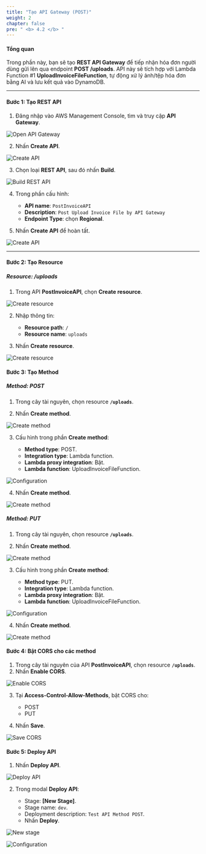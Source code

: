 ```yaml
---
title: "Tạo API Gateway (POST)"
weight: 2
chapter: false
pre: " <b> 4.2 </b> "
---
```


#### Tổng quan

Trong phần này, bạn sẽ tạo **REST API Gateway** để tiếp nhận hóa đơn người dùng gửi lên qua endpoint **POST /uploads**. API này sẽ tích hợp với Lambda Function #1 **UploadInvoiceFileFunction**, tự động xử lý ảnh/tệp hóa đơn bằng AI và lưu kết quả vào DynamoDB.

---

#### Bước 1: Tạo REST API

1. Đăng nhập vào AWS Management Console, tìm và truy cập **API Gateway**.

![Open API Gateway](/images/4.deployingapigatewayandfrontend/4.2-createpostapigateway/001-openapigateway.png)

2. Nhấn **Create API**.

![Create API](/images/4.deployingapigatewayandfrontend/4.2-createpostapigateway/002-createapi.png)

3. Chọn loại **REST API**, sau đó nhấn **Build**.

![Build REST API](/images/4.deployingapigatewayandfrontend/4.2-createpostapigateway/003-buildrestapi.png)

4. Trong phần cấu hình:

    - **API name**: `PostInvoiceAPI`
    - **Description**: `Post Upload Invoice File by API Gateway`
    - **Endpoint Type**: chọn **Regional**.

5. Nhấn **Create API** để hoàn tất.

![Create API](/images/4.deployingapigatewayandfrontend/4.2-createpostapigateway/004-createapi.png)

---

#### Bước 2: Tạo Resource

##### Resource: /uploads

1.  Trong API **PostInvoiceAPI**, chọn **Create resource**.

![Create resource](/images/4.deployingapigatewayandfrontend/4.2-createpostapigateway/005-createresource.png)

2.  Nhập thông tin:

    -   **Resource path**: `/`
    -   **Resource name**: `uploads`

3.  Nhấn **Create resource**.

![Create resource](/images/4.deployingapigatewayandfrontend/4.2-createpostapigateway/006-createresource.png)

#### Bước 3: Tạo Method

##### Method: POST

1. Trong cây tài nguyên, chọn resource **`/uploads`**.

2. Nhấn **Create method**.

![Create method](/images/4.deployingapigatewayandfrontend/4.2-createpostapigateway/007-createmethodd.png)

3. Cấu hình trong phần **Create method**:

    - **Method type**: POST.
    - **Integration type**: Lambda function.
    - **Lambda proxy integration**: Bật.
    - **Lambda function**: UploadInvoiceFileFunction.

![Configuration](/images/4.deployingapigatewayandfrontend/4.2-createpostapigateway/008-configuration.png)

4. Nhấn **Create method**.

![Create method](/images/4.deployingapigatewayandfrontend/4.2-createpostapigateway/009-createmethod.png)

##### Method: PUT

1. Trong cây tài nguyên, chọn resource **`/uploads`**.

2. Nhấn **Create method**.

![Create method](/images/4.deployingapigatewayandfrontend/4.2-createpostapigateway/010-createmethod.png)

3. Cấu hình trong phần **Create method**:

    - **Method type**: PUT.
    - **Integration type**: Lambda function.
    - **Lambda proxy integration**: Bật.
    - **Lambda function**: UploadInvoiceFileFunction.

![Configuration](/images/4.deployingapigatewayandfrontend/4.2-createpostapigateway/011-configuration.png)

4. Nhấn **Create method**.

![Create method](/images/4.deployingapigatewayandfrontend/4.2-createpostapigateway/009-createmethod.png)

#### Bước 4: Bật CORS cho các method

1.  Trong cây tài nguyên của API **PostInvoiceAPI**, chọn resource **`/uploads`**.
2.  Nhấn **Enable CORS**.

![Enable CORS](/images/4.deployingapigatewayandfrontend/4.2-createpostapigateway/012-enable-cors.png)

3.  Tại **Access-Control-Allow-Methods**, bật CORS cho:

    -   POST
    -   PUT

4.  Nhấn **Save**.

![Save CORS](/images/4.deployingapigatewayandfrontend/4.2-createpostapigateway/013-save-cors.png)

#### Bước 5: Deploy API

1. Nhấn **Deploy API**.

![Deploy API](/images/4.deployingapigatewayandfrontend/4.2-createpostapigateway/014-deploy-api.png)

2. Trong modal **Deploy API**:

    - Stage: **[New Stage]**.
    - Stage name: `dev`.
    - Deployment description: `Test API Method POST`.
    - Nhấn **Deploy**.

![New stage](/images/4.deployingapigatewayandfrontend/4.2-createpostapigateway/015-newstage.png)

![Configuration](/images/4.deployingapigatewayandfrontend/4.2-createpostapigateway/016-configuration.png)
